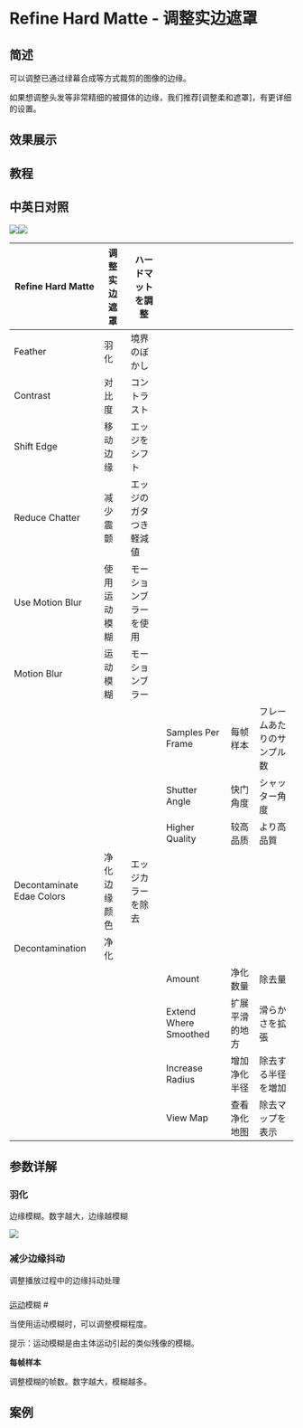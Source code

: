 # Refine Hard Matte - 调整实边遮罩

## 简述

可以调整已通过绿幕合成等方式裁剪的图像的边缘。

如果想调整头发等非常精细的被摄体的边缘，我们推荐[调整柔和遮罩]，有更详细的设置。

## 效果展示

## 教程

## 中英日对照

![](https://mir.yuelili.com/wp-content/uploads/user/AE/effects/AE-Effects-Matte-Refine_Hard_Matte.png)![](https://mir.yuelili.com/wp-content/uploads/user/AE/effects/AE-Effects-Matte-Refine_Hard_Matte_cn.png)

| Refine Hard Matte         | 调整实边遮罩 | ハードマットを調整     |                       |                |                            |
| ------------------------- | ------------ | ---------------------- | --------------------- | -------------- | -------------------------- |
| Feather                   | 羽化         | 境界のぼかし           |                       |                |                            |
| Contrast                  | 对比度       | コントラスト           |                       |                |                            |
| Shift Edge                | 移动边缘     | エッジをシフト         |                       |                |                            |
| Reduce Chatter            | 减少震颤     | エッジのガタつき軽減値 |                       |                |                            |
| Use Motion Blur           | 使用运动模糊 | モーションブラーを使用 |                       |                |                            |
| Motion Blur               | 运动模糊     | モーションブラー       |                       |                |                            |
|                           |              |                        | Samples Per Frame     | 每帧样本       | フレームあたりのサンプル数 |
|                           |              |                        | Shutter Angle         | 快门角度       | シャッター角度             |
|                           |              |                        | Higher Quality        | 较高品质       | より高品質                 |
| Decontaminate Edae Colors | 净化边缘颜色 | エッジカラーを除去     |                       |                |                            |
| Decontamination           | 净化         |                        |                       |                |                            |
|                           |              |                        | Amount                | 净化数量       | 除去量                     |
|                           |              |                        | Extend Where Smoothed | 扩展平滑的地方 | 滑らかさを拡張             |
|                           |              |                        | Increase Radius       | 增加净化半径   | 除去する半径を増加         |
|                           |              |                        | View Map              | 查看净化地图   | 除去マップを表示           |

## 参数详解

### 羽化

边缘模糊。数字越大，边缘越模糊

![](https://cdn.yuelili.com/20211225221250.png)

### 减少边缘抖动

调整播放过程中的边缘抖动处理

###

[运动](https://vook.vc/terms/%E3%83%A2%E3%83%BC%E3%82%B7%E3%83%A7%E3%83%B3)模糊 #

当使用运动模糊时，可以调整模糊程度。

提示：运动模糊是由主体运动引起的类似残像的模糊。

**每帧样本**

调整模糊的帧数。数字越大，模糊越多。

## 案例
